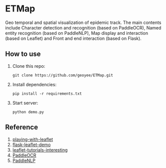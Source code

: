 # ETMap
Geo temporal and spatial visualization of epidemic track. The main contents include Character detection and recognition (based on PaddleOCR), Named entity recognition (based on PaddleNLP), Map display and interaction (based on Leaflet) and Front and end interaction (based on Flask).

## How to use

1. Clone this repo:

      ```shell
      git clone https://github.com/geoyee/ETMap.git
      ```

2.  Install dependencies:

      ```shell
      pip install -r requirements.txt
      ```

3. Start server:

      ```shell
      python demo.py
      ```

## Reference

1. [playing-with-leaflet](https://github.com/geoyee/playing-with-leaflet)
2. [flask-leaflet-demo](https://github.com/adwhit/flask-leaflet-demo)
3. [leaflet-tutorials-interesting](https://github.com/twtrubiks/leaflet-tutorials-interesting)
4. [PaddleOCR](https://github.com/PaddlePaddle/PaddleOCR/blob/release/2.5/doc/doc_en/models_list_en.md)
5. [PaddleNLP](https://github.com/PaddlePaddle/PaddleNLP/blob/develop/docs/model_zoo/taskflow.md)
